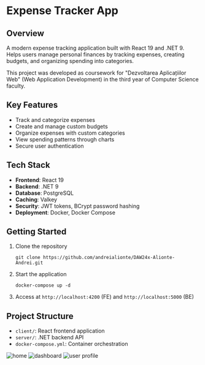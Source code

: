 # Expense Tracker App

## Overview
A modern expense tracking application built with React 19 and .NET 9. Helps users manage personal finances by tracking expenses, creating budgets, and organizing spending into categories.

This project was developed as coursework for "Dezvoltarea Aplicațiilor Web" (Web Application Development) in the third year of Computer Science faculty.

## Key Features
- Track and categorize expenses
- Create and manage custom budgets
- Organize expenses with custom categories
- View spending patterns through charts
- Secure user authentication

## Tech Stack
- **Frontend**: React 19
- **Backend**: .NET 9
- **Database**: PostgreSQL
- **Caching**: Valkey 
- **Security**: JWT tokens, BCrypt password hashing
- **Deployment**: Docker, Docker Compose

## Getting Started
1. Clone the repository
   ```
   git clone https://github.com/andreialionte/DAW24x-Alionte-Andrei.git
   ```

2. Start the application
   ```
   docker-compose up -d
   ```

3. Access at `http://localhost:4200` (FE) and `http://localhost:5000` (BE)

## Project Structure
- `client/`: React frontend application
- `server/`: .NET backend API
- `docker-compose.yml`: Container orchestration

![home](https://github.com/user-attachments/assets/d7cb9814-ca70-422f-91e6-b42a8a4634d0)
![dashboard](https://github.com/user-attachments/assets/e93ba610-4a97-4972-9df2-56696201eef8)
![user profile](https://github.com/user-attachments/assets/9e0c373b-c0f9-4986-9c36-9f1c4cbfeec4)

